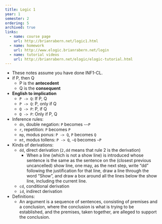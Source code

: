 ```yaml
---
title: Logic 1
year: 1
semester: 2
ordering: 5
archived: true
links:
  - name: course page
    url: http://brianrabern.net/logic1.html
  - name: homework
    url: http://www.elogic.brianrabern.net/login
  - name: tutorial videos
    url: http://brianrabern.net/elogic/elogic-tutorial.html
---
```


- These notes assume you have done INF1-CL.
- if P, then Q
  - P is the **antecedent**
  - Q is the **consequent**
- **English to implication**
  - `P -> Q`: If P, Q
  - `P -> Q`: P, only if Q
  - `Q -> P`: P, if Q
  - `Q -> P`: Only if P, Q
- Inference rules:
  - `dn`, double negation: `P` becomes `~~P`
  - `r`, repetition: `P` becomes `P`
  - `mp`, modus ponus: `P -> Q`, `P` becomes `Q`
  - `mt`, modus tollens: `P -> Q`, `~Q` becomes `~P` 
- Kinds of derivations:
  - `dd`, direct derivation (`2,dd` means that rule 2 is the derivation)
    - When a line (which is not a show line) is introduced whose
sentence is the same as the sentence on the (closest previous
uncancelled) show line, one may, as the next step, write “dd”
following the justification for that line, draw a line through
the word “Show”, and draw a box around all the lines below
the show line, including the current line.
  - `cd`, conditional derivation
  - `id`, indirect derivation
- Definitions:
  - An argument is a sequence of sentences, consisting of
premises and a conclusion, where the conclusion is what is
trying to be established, and the premises, taken together,
are alleged to support the conclusion.
